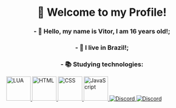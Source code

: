 <h1 align="center">👋 Welcome to my Profile!</h1>

<h3 align="center">- 👋 Hello, my name is Vitor, I am 16 years old!;</h3>
<h3 align="center">- 🏡 I live in Brazil!;</h3>
  
<h3 align="center">- 📚 Studying technologies:<br></h3>
  <a href="https://www.lua.org/" rel="nofollow">
  <img alt="LUA" width="64em" height="64em" src="https://cdn.discordapp.com/attachments/721221375922143265/866441822951833660/1024px-Lua-Logo.png" style="max-width:100%;">
  </a>
  <a href="https://www.w3.org/standards/webdesign/htmlcss.html" rel="nofollow">
  <img alt="HTML" width="64em" height="64em" src="https://cdn.jsdelivr.net/gh/devicons/devicon/icons/html5/html5-original-wordmark.svg" style="max-width:100%;">
  </a>
  <a href="https://www.w3.org/standards/webdesign/htmlcss.html" rel="nofollow">
  <img alt="CSS" width="64em" height="64em" src="https://cdn.jsdelivr.net/gh/devicons/devicon/icons/css3/css3-original-wordmark.svg" style="max-width:100%;">
  </a>
  <a href="https://www.javascript.com/" rel="nofollow">
  <img alt="JavaScript" width="64em" height="64em" src="https://cdn.discordapp.com/attachments/721221375922143265/866440747812519976/javascript.png" style="max-width:100%;">
  </a>
  
<a href="https://discord.com/channels/@me/866453096384954378" rel="nofollow">
<img alt="Discord" src="https://img.shields.io/static/v1?style=flat&amp;logo=discord&amp;logoColor=white&amp;color=%237289DA&amp;label=&amp;message=KFS%239611" style="max-width:100%;">
</a>

<a href="https://www.youtube.com/channel/UCDpHKrT1TpQemcsJDOVhxVw" rel="nofollow">
<img alt="Discord" src="https://img.shields.io/static/v1?style=flat&amp;logo=youtube&amp;logoColor=white&amp;color=%23FF0000&amp;label=&amp;message=KFS" style="max-width:100%;">
</a>
